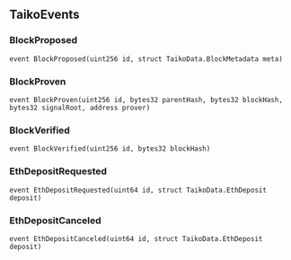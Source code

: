 ## TaikoEvents

### BlockProposed

```solidity
event BlockProposed(uint256 id, struct TaikoData.BlockMetadata meta)
```

### BlockProven

```solidity
event BlockProven(uint256 id, bytes32 parentHash, bytes32 blockHash, bytes32 signalRoot, address prover)
```

### BlockVerified

```solidity
event BlockVerified(uint256 id, bytes32 blockHash)
```

### EthDepositRequested

```solidity
event EthDepositRequested(uint64 id, struct TaikoData.EthDeposit deposit)
```

### EthDepositCanceled

```solidity
event EthDepositCanceled(uint64 id, struct TaikoData.EthDeposit deposit)
```
